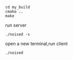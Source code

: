 ```
cd my_build
cmake ..
make
```

run server 
```
./noised -s
```

open a new terminal,run client
```
./noised 
```